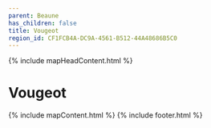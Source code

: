 ```yaml
---
parent: Beaune
has_children: false
title: Vougeot
region_id: CF1FCB4A-DC9A-4561-B512-44A48686B5C0
---
```

{% include mapHeadContent.html %}
# Vougeot
{% include mapContent.html %}
{% include footer.html %}
